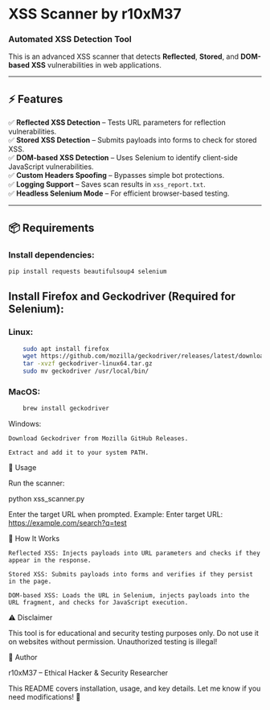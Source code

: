 # XSS Scanner by r10xM37

### Automated XSS Detection Tool

This is an advanced XSS scanner that detects **Reflected**, **Stored**, and **DOM-based XSS** vulnerabilities in web applications.

---

## ⚡ Features
✅ **Reflected XSS Detection** – Tests URL parameters for reflection vulnerabilities.  
✅ **Stored XSS Detection** – Submits payloads into forms to check for stored XSS.  
✅ **DOM-based XSS Detection** – Uses Selenium to identify client-side JavaScript vulnerabilities.  
✅ **Custom Headers Spoofing** – Bypasses simple bot protections.  
✅ **Logging Support** – Saves scan results in `xss_report.txt`.  
✅ **Headless Selenium Mode** – For efficient browser-based testing.  

---

## 📦 Requirements

### Install dependencies:
```bash
pip install requests beautifulsoup4 selenium

```
## Install Firefox and Geckodriver (Required for Selenium):
### Linux:
```bash
    sudo apt install firefox
    wget https://github.com/mozilla/geckodriver/releases/latest/download/geckodriver-linux64.tar.gz
    tar -xvzf geckodriver-linux64.tar.gz
    sudo mv geckodriver /usr/local/bin/
```
### MacOS:
```bash
    brew install geckodriver
```
Windows:

    Download Geckodriver from Mozilla GitHub Releases.

    Extract and add it to your system PATH.
    
🚀 Usage

Run the scanner:

python xss_scanner.py

Enter the target URL when prompted.
Example:
Enter target URL: https://example.com/search?q=test

📜 How It Works

    Reflected XSS: Injects payloads into URL parameters and checks if they appear in the response.

    Stored XSS: Submits payloads into forms and verifies if they persist in the page.

    DOM-based XSS: Loads the URL in Selenium, injects payloads into the URL fragment, and checks for JavaScript execution.

⚠️ Disclaimer

This tool is for educational and security testing purposes only.
Do not use it on websites without permission. Unauthorized testing is illegal!

🔗 Author

r10xM37 – Ethical Hacker & Security Researcher


This README covers installation, usage, and key details. Let me know if you need modifications! 🚀
